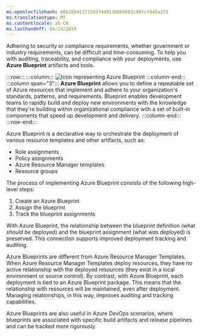 ```yaml
---
ms.openlocfilehash: e6b285413723d374d91368bb665cd9fcf445a272
ms.translationtype: MT
ms.contentlocale: zh-CN
ms.lasthandoff: 04/24/2019
---
```

Adhering to security or compliance requirements, whether government or industry requirements, can be difficult and time-consuming. To help you with auditing, traceability, and compliance with your deployments, use **Azure Blueprint** artifacts and tools. 

:::row:::
  :::column:::
    ![Icon representing Azure Blueprint](../media/5-azureblueprint.png)
  :::column-end:::
    :::column span="3":::
**Azure Blueprint** allows you to define a repeatable set of Azure resources that implement and adhere to your organization's standards, patterns, and requirements. Blueprint enables development teams to rapidly build and deploy new environments with the knowledge that they're building within organizational compliance with a set of built-in components that speed up development and delivery.
  :::column-end:::
:::row-end:::

Azure Blueprint is a declarative way to orchestrate the deployment of various resource templates and other artifacts, such as:

- Role assignments
- Policy assignments
- Azure Resource Manager templates
- Resource groups

The process of implementing Azure Blueprint consists of the following high-level steps:

1. Create an Azure Blueprint
2. Assign the blueprint
3. Track the blueprint assignments

With Azure Blueprint, the relationship between the blueprint definition (what _should be_ deployed) and the blueprint assignment (what _was_ deployed) is preserved. This connection supports improved deployment tracking and auditing.

Azure Blueprints are different from Azure Resource Manager Templates.  When Azure Resource Manager Templates deploy resources, they have no active relationship with the deployed resources (they exist in a local environment or source control). By contrast, with Azure Blueprint, each deployment is tied to an Azure Blueprint package.  This means that the relationship with resources will be maintained, even after deployment. Managing relationships, in this way, improves auditing and tracking capabilities.

Azure Blueprints are also useful in Azure DevOps scenarios, where blueprints are associated with specific build artifacts and release pipelines and can be tracked more rigorously.